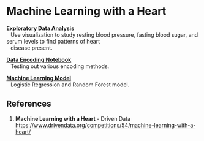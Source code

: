 # Machine Learning with a Heart

**[Exploratory Data Analysis](https://github.com/nkuhta/ML_With_A_Heart/blob/main/Warm_Up_EDA.ipynb)**  
&ensp; Use visualization to study resting blood pressure, fasting blood sugar, and serum levels to find patterns of heart  
&ensp; disease present.  

**[Data Encoding Notebook](https://github.com/nkuhta/ML_With_A_Heart/blob/main/Encode_Data.ipynb)**  
&ensp; Testing out various encoding methods.  

**[Machine Learning Model](https://github.com/nkuhta/ML_With_A_Heart/blob/main/ML_Model.ipynb)**  
&ensp; Logistic Regression and Random Forest model.  




##  References
1.  **Machine Learning with a Heart** - Driven Data  
	https://www.drivendata.org/competitions/54/machine-learning-with-a-heart/
